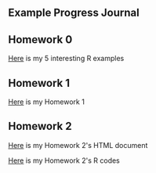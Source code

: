 ## Example Progress Journal

## Homework 0

[Here](files/example_homework_0.html) is my 5 interesting R examples

## Homework 1

[Here](files/EVDS-HW1.html) is my Homework 1

## Homework 2

[Here](files/Homework2.html) is my Homework 2's HTML document

[Here](files/Homework2.Rmd) is my Homework 2's R codes